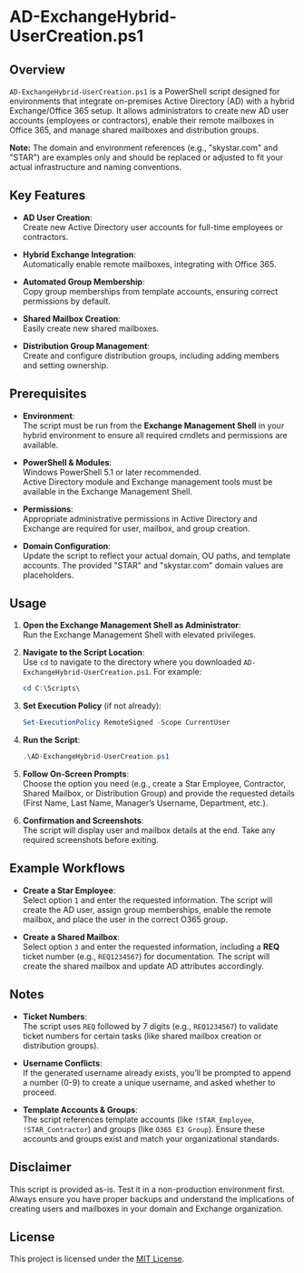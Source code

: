 # AD-ExchangeHybrid-UserCreation.ps1

## Overview

`AD-ExchangeHybrid-UserCreation.ps1` is a PowerShell script designed for environments that integrate on-premises Active Directory (AD) with a hybrid Exchange/Office 365 setup. It allows administrators to create new AD user accounts (employees or contractors), enable their remote mailboxes in Office 365, and manage shared mailboxes and distribution groups.

**Note:** The domain and environment references (e.g., "skystar.com" and "STAR") are examples only and should be replaced or adjusted to fit your actual infrastructure and naming conventions.

## Key Features

- **AD User Creation**:  
  Create new Active Directory user accounts for full-time employees or contractors.
  
- **Hybrid Exchange Integration**:  
  Automatically enable remote mailboxes, integrating with Office 365.

- **Automated Group Membership**:  
  Copy group memberships from template accounts, ensuring correct permissions by default.

- **Shared Mailbox Creation**:  
  Easily create new shared mailboxes.

- **Distribution Group Management**:  
  Create and configure distribution groups, including adding members and setting ownership.

## Prerequisites

- **Environment**:  
  The script must be run from the **Exchange Management Shell** in your hybrid environment to ensure all required cmdlets and permissions are available.
  
- **PowerShell & Modules**:  
  Windows PowerShell 5.1 or later recommended.  
  Active Directory module and Exchange management tools must be available in the Exchange Management Shell.

- **Permissions**:  
  Appropriate administrative permissions in Active Directory and Exchange are required for user, mailbox, and group creation.

- **Domain Configuration**:  
  Update the script to reflect your actual domain, OU paths, and template accounts. The provided "STAR" and "skystar.com" domain values are placeholders.

## Usage

1. **Open the Exchange Management Shell as Administrator**:  
   Run the Exchange Management Shell with elevated privileges.

2. **Navigate to the Script Location**:  
   Use `cd` to navigate to the directory where you downloaded `AD-ExchangeHybrid-UserCreation.ps1`. For example:  
   ```powershell
   cd C:\Scripts\
   ```

3. **Set Execution Policy** (if not already):  
   ```powershell
   Set-ExecutionPolicy RemoteSigned -Scope CurrentUser
   ```

4. **Run the Script**:  
   ```powershell
   .\AD-ExchangeHybrid-UserCreation.ps1
   ```

5. **Follow On-Screen Prompts**:  
   Choose the option you need (e.g., create a Star Employee, Contractor, Shared Mailbox, or Distribution Group) and provide the requested details (First Name, Last Name, Manager’s Username, Department, etc.).

6. **Confirmation and Screenshots**:  
   The script will display user and mailbox details at the end. Take any required screenshots before exiting.

## Example Workflows

- **Create a Star Employee**:  
  Select option `1` and enter the requested information. The script will create the AD user, assign group memberships, enable the remote mailbox, and place the user in the correct O365 group.

- **Create a Shared Mailbox**:  
  Select option `3` and enter the requested information, including a **REQ** ticket number (e.g., `REQ1234567`) for documentation. The script will create the shared mailbox and update AD attributes accordingly.

## Notes

- **Ticket Numbers**:  
  The script uses `REQ` followed by 7 digits (e.g., `REQ1234567`) to validate ticket numbers for certain tasks (like shared mailbox creation or distribution groups).

- **Username Conflicts**:  
  If the generated username already exists, you’ll be prompted to append a number (0-9) to create a unique username, and asked whether to proceed.

- **Template Accounts & Groups**:  
  The script references template accounts (like `!STAR_Employee`, `!STAR_Contractor`) and groups (like `O365 E3 Group`). Ensure these accounts and groups exist and match your organizational standards.

## Disclaimer

This script is provided as-is. Test it in a non-production environment first. Always ensure you have proper backups and understand the implications of creating users and mailboxes in your domain and Exchange organization.

## License
This project is licensed under the [MIT License](https://github.com/balladbydragons/Powershell-Scripts/blob/main/LICENSE.md).
```
